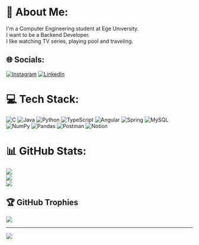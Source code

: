 # 💫 About Me:
I'm a Computer Engineering student at Ege Unıversity.<br>I want to be a Backend Developer.<br>I like watching TV series, playing pool and traveling.


## 🌐 Socials:
[![Instagram](https://img.shields.io/badge/Instagram-%23E4405F.svg?logo=Instagram&logoColor=white)](https://instagram.com/mahmutcelik0/) 
[![LinkedIn](https://img.shields.io/badge/LinkedIn-%230077B5.svg?logo=linkedin&logoColor=white)](https://linkedin.com/in/mahmut-%C3%A7elik-198a9a200/) 

# 💻 Tech Stack:
![C](https://img.shields.io/badge/c-%2300599C.svg?style=for-the-badge&logo=c&logoColor=white) ![Java](https://img.shields.io/badge/java-%23ED8B00.svg?style=for-the-badge&logo=java&logoColor=white) ![Python](https://img.shields.io/badge/python-3670A0?style=for-the-badge&logo=python&logoColor=ffdd54) ![TypeScript](https://img.shields.io/badge/typescript-%23007ACC.svg?style=for-the-badge&logo=typescript&logoColor=white) ![Angular](https://img.shields.io/badge/angular-%23DD0031.svg?style=for-the-badge&logo=angular&logoColor=white) ![Spring](https://img.shields.io/badge/spring-%236DB33F.svg?style=for-the-badge&logo=spring&logoColor=white) ![MySQL](https://img.shields.io/badge/mysql-%2300f.svg?style=for-the-badge&logo=mysql&logoColor=white) ![NumPy](https://img.shields.io/badge/numpy-%23013243.svg?style=for-the-badge&logo=numpy&logoColor=white) ![Pandas](https://img.shields.io/badge/pandas-%23150458.svg?style=for-the-badge&logo=pandas&logoColor=white) ![Postman](https://img.shields.io/badge/Postman-FF6C37?style=for-the-badge&logo=postman&logoColor=white) ![Notion](https://img.shields.io/badge/Notion-%23000000.svg?style=for-the-badge&logo=notion&logoColor=white)
# 📊 GitHub Stats:
![](https://github-readme-stats.vercel.app/api?username=mahmutcelik0&theme=dark&hide_border=false&include_all_commits=false&count_private=false)<br/>
![](https://github-readme-streak-stats.herokuapp.com/?user=mahmutcelik0&theme=dark&hide_border=false)<br/>
![](https://github-readme-stats.vercel.app/api/top-langs/?username=mahmutcelik0&theme=dark&hide_border=false&include_all_commits=false&count_private=false&layout=compact)

## 🏆 GitHub Trophies
![](https://github-profile-trophy.vercel.app/?username=mahmutcelik0&theme=radical&no-frame=false&no-bg=true&margin-w=4)

---
[![](https://visitcount.itsvg.in/api?id=mahmutcelik0&icon=0&color=0)](https://visitcount.itsvg.in)

<!-- Proudly created with GPRM ( https://gprm.itsvg.in ) -->
